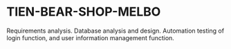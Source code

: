 # TIEN-BEAR-SHOP-MELBO
 Requirements analysis. Database analysis and design. Automation testing of login function, and user information management function.
